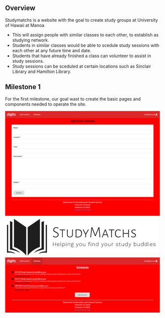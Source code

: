## Overview 

Studymatchs is a website with the goal to create study groups at University of Hawaii at Manoa

* This will assign people with similar classes to each other, to establish as studying network.
* Students in similar classes would be able to scedule study sessions with each other at any future time and date.
* Students that have already finished a class can volunteer to assist in study sessions.
* Study sessions can be sceduled at certain locations such as Sinclair Library and Hamilton Library.

## Milestone 1

For the first milestone, our goal wast to create the basic pages and components needed to operate the site.

<img src="images/StudyMatchsAddSession.PNG">
  <img src="images/StudyMatchsLogoWithDescription.PNG">
  <img src="images/StudyMatchsSchedule.PNG">
